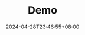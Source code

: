 ---
title: "Demo"
description: 
slug: mysql-learning-01
date: 2024-04-28T23:46:55+08:00
image: 
math: 
license: 
hidden: false
comments: false
draft: true
categories:
    - Example Category
tags:
    - Example Tag
---